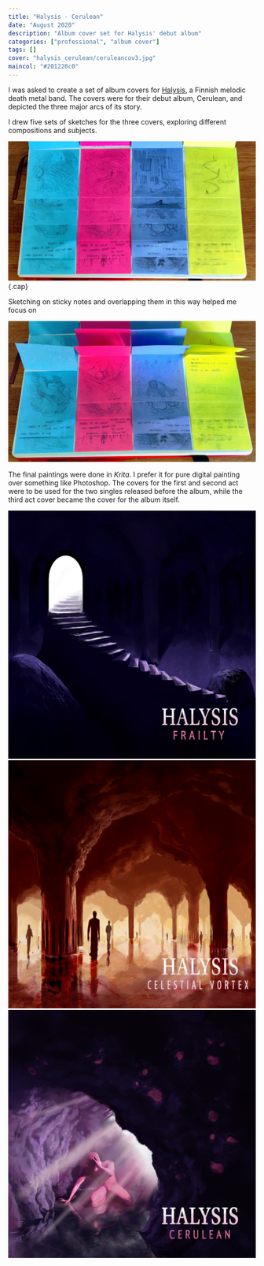 ```yaml
---
title: "Halysis - Cerulean"
date: "August 2020"
description: "Album cover set for Halysis' debut album"
categories: ["professional", "album cover"]
tags: []
cover: "halysis_cerulean/ceruleancov3.jpg"
maincol: "#201220c0"
---
```


I was asked to create a set of album covers for [Halysis](https://www.instagram.com/halysisofficial/), a Finnish melodic death metal band. The covers were for their debut album, Cerulean, and depicted the three major arcs of its story. 

I drew five sets of sketches for the three covers, exploring different compositions and subjects. 

![Batch of sketches on sticky notes](halysis_cerulean/sketches1.jpg){.cap}

Sketching on sticky notes and overlapping them in this way helped me focus on 

![Batch of sketches on sticky notes](halysis_cerulean/sketches2.jpg)

The final paintings were done in *Krita*. I prefer it for pure digital painting over something like Photoshop. The covers for the first and second act were to be used for the two singles released before the album, while the third act cover became the cover for the album itself.  

![Album cover of the first act](halysis_cerulean/ceruleancov1.jpg)
![Album cover of the second act](halysis_cerulean/ceruleancov2.jpg)
![Album cover of the third act](halysis_cerulean/ceruleancov3.jpg)


